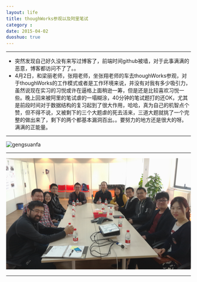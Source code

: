 ```yaml
---
layout: life
title: thoughWorks参观以及阿里笔试
category : 
date: 2015-04-02
duoshuo: true
---
```


------------

* 突然发现自己好久没有来写过博客了，前端时间github被墙，对于此事满满的恶意，博客都访问不了了。。
* 4月2日，和梁丽老师，张翔老师，坐张翔老师的车去thoughWorks参观，对于thoughWorks的工作模式或者是工作环境来说，并没有对我有多少吸引力，虽然说现在实习的习悦或许在逼格上面稍逊一筹，但是还是比较喜欢习悦一些。晚上回来被阿里的笔试虐的一塌糊涂，40分钟的笔试题打的还OK，尤其是前段时间对于数据结构的复习起到了很大作用，哈哈，真为自己的机智点个赞，但不得不说，又被剩下的三个大题虐的死去活来，三道大题就挑了一个完整的做出来了，剩下的两个都基本漏洞百出。。要努力的地方还是很大的呀。满满的正能量。

------------

![gengsuanfa](/life/picture/thoughWorks1.jpg)

-------------

![gengsuanfa](/life/picture/thoughWorks2.jpg)

--------------
